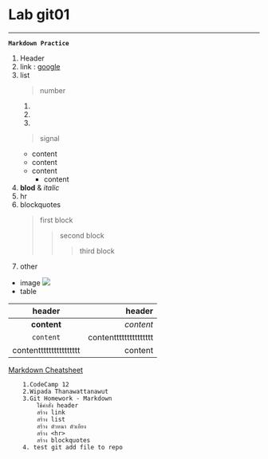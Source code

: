 #  **Lab git01** 
---
**`Markdown Practice`**
1. Header  
2. link : [google](https://www.google.com)
3. list  
    > number
    1.
    2.
    3.  
    > signal
    + content  
    - content
    * content
        * content
4. **blod** & *italic*
5. hr
6. blockquotes
    > first block
    >> second block
    >>> third block
10. other  

* image
    ![](https://picsum.photos/200/50) 
* table  

|header | header |  
|:--:|--:|
| **content**| *content* | 
|`content`| contenttttttttttttttt |
|contentttttttttttttttt | content |

[Markdown Cheatsheet](https://github.com/adam-p/markdown-here/wiki/Markdown-Cheatsheet)
        
        1.CodeCamp 12
        2.Wipada Thanawattanawut
        3.Git Homework - Markdown
            ใช้คำสั่ง header
            สร้าง link
            สร้าง list
            สร้าง ตัวหนา ตัวเอียง
            สร้าง <hr>
            สร้าง blockquotes
        4. test git add file to repo
